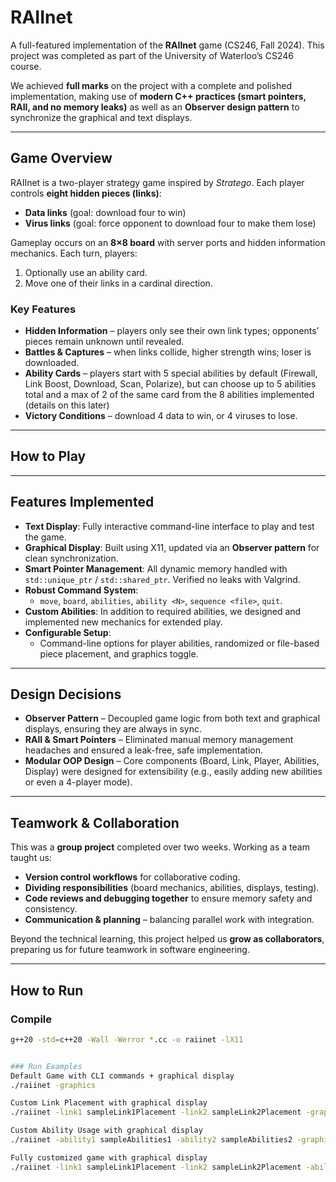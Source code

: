 # RAIInet  

A full-featured implementation of the **RAIInet** game (CS246, Fall 2024). This project was completed as part of the University of Waterloo’s CS246 course.  

We achieved **full marks** on the project with a complete and polished implementation, making use of **modern C++ practices (smart pointers, RAII, and no memory leaks)** as well as an **Observer design pattern** to synchronize the graphical and text displays.  

---

## Game Overview  

RAIInet is a two-player strategy game inspired by *Stratego*. Each player controls **eight hidden pieces (links)**:  
- **Data links** (goal: download four to win)  
- **Virus links** (goal: force opponent to download four to make them lose)  

Gameplay occurs on an **8×8 board** with server ports and hidden information mechanics. Each turn, players:  
1. Optionally use an ability card.  
2. Move one of their links in a cardinal direction.  

### Key Features
- **Hidden Information** – players only see their own link types; opponents’ pieces remain unknown until revealed.  
- **Battles & Captures** – when links collide, higher strength wins; loser is downloaded.  
- **Ability Cards** – players start with 5 special abilities by default (Firewall, Link Boost, Download, Scan, Polarize), but can choose up to 5 abilities total and a max of 2 of the same card from the 8 abilities implemented (details on this later)
- **Victory Conditions** – download 4 data to win, or 4 viruses to lose.  

---

## How to Play


---

## Features Implemented  

- **Text Display**: Fully interactive command-line interface to play and test the game.  
- **Graphical Display**: Built using X11, updated via an **Observer pattern** for clean synchronization.  
- **Smart Pointer Management**: All dynamic memory handled with `std::unique_ptr` / `std::shared_ptr`. Verified no leaks with Valgrind.  
- **Robust Command System**:  
  - `move`, `board`, `abilities`, `ability <N>`, `sequence <file>`, `quit`.  
- **Custom Abilities**: In addition to required abilities, we designed and implemented new mechanics for extended play.  
- **Configurable Setup**:  
  - Command-line options for player abilities, randomized or file-based piece placement, and graphics toggle.  

---

## Design Decisions  

- **Observer Pattern** – Decoupled game logic from both text and graphical displays, ensuring they are always in sync.  
- **RAII & Smart Pointers** – Eliminated manual memory management headaches and ensured a leak-free, safe implementation.  
- **Modular OOP Design** – Core components (Board, Link, Player, Abilities, Display) were designed for extensibility (e.g., easily adding new abilities or even a 4-player mode).  

---

## Teamwork & Collaboration  

This was a **group project** completed over two weeks. Working as a team taught us:  
- **Version control workflows** for collaborative coding.  
- **Dividing responsibilities** (board mechanics, abilities, displays, testing).  
- **Code reviews and debugging together** to ensure memory safety and consistency.  
- **Communication & planning** – balancing parallel work with integration.  

Beyond the technical learning, this project helped us **grow as collaborators**, preparing us for future teamwork in software engineering.  

---

## How to Run  

### Compile  
```bash
g++20 -std=c++20 -Wall -Werror *.cc -o raiinet -lX11


### Run Examples
Default Game with CLI commands + graphical display
./raiinet -graphics

Custom Link Placement with graphical display
./raiinet -link1 sampleLink1Placement -link2 sampleLink2Placement -graphics

Custom Ability Usage with graphical display
./raiinet -ability1 sampleAbilities1 -ability2 sampleAbilities2 -graphics

Fully customized game with graphical display
./raiinet -link1 sampleLink1Placement -link2 sampleLink2Placement -ability1 sampleAbilities1 -ability2 sampleAbilities2 -graphics


